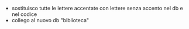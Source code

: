 - sostituisco tutte le lettere accentate con lettere senza accento nel db e nel codice
- collego al nuovo db "biblioteca"